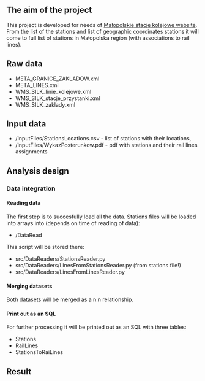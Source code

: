 ﻿## The aim of the project
This project is developed for needs of [Małopolskie stacje kolejowe website](http://stacje.cba.pl/). From the list of the stations and list of geographic coordinates stations it will come to full list of stations in Małopolska region (with associations to rail lines).
## Raw data
+  META_GRANICE_ZAKLADOW.xml
+  META_LINES.xml
+  WMS_SILK_linie_kolejowe.xml
+  WMS_SILK_stacje_przystanki.xml
+  WMS_SILK_zaklady.xml
## Input data
+ /InputFiles/StationsLocations.csv - list of stations with their locations,
+ /InputFiles/WykazPosterunkow.pdf - pdf with stations and their rail lines assignments
## Analysis design
### Data integration
#### Reading data
The first step is to succesfully load all the data. Stations files will be loaded into arrays into (depends on time of reading of data):

+ /DataRead

This script will be stored there:
+ src/DataReaders/StationsReader.py
+ src/DataReaders/LinesFromStationsReader.py (from stations file!)
+ src/DataReaders/LinesFromLinesReader.py
#### Merging datasets
Both datasets will be merged as a n:n relationship.
#### Print out as an SQL
For further processing it will be printed out as an SQL with three tables:
+ Stations
+ RailLines
+ StationsToRaiLines
## Result